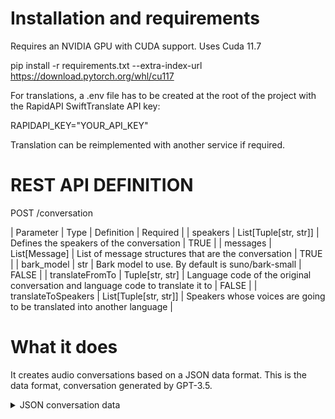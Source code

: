 # Installation and requirements

Requires an NVIDIA GPU with CUDA support.
Uses Cuda 11.7

pip install -r requirements.txt --extra-index-url https://download.pytorch.org/whl/cu117

For translations, a .env file has to be created at the root of the project with the RapidAPI SwiftTranslate API key:

RAPIDAPI_KEY="YOUR_API_KEY"

Translation can be reimplemented with another service if required.

# REST API DEFINITION

POST /conversation

| Parameter | Type | Definition | Required |
| speakers | List[Tuple[str, str]] | Defines the speakers of the conversation | TRUE |
| messages | List[Message] | List of message structures that are the conversation | TRUE |
| bark_model | str | Bark model to use. By default is suno/bark-small | FALSE |
| translateFromTo | Tuple[str, str] | Language code of the original conversation and language code to translate it to | FALSE |
| translateToSpeakers | List[Tuple[str, str]] | Speakers whose voices are going to be translated into another language |

# What it does

It creates audio conversations based on a JSON data format.
This is the data format, conversation generated by GPT-3.5.

<details>
  <summary>JSON conversation data</summary> 
  
  ```
{
    "bark_model": "suno/bark-small",
    "speakers": [
        ["Alex", "v2/en_speaker_1"],
        ["Luis", "v2/en_speaker_2"]
    ],
    "messages": [
        {
            "speaker": "Alex",
            "message": "Luis, have you ever wondered about the meaning of life, especially in this era of rapid advancements in AI?"
        },
        {
            "speaker": "Luis",
            "message": "Absolutely, Alex. It's a profound question. Do you think AI has any role in defining the purpose of our existence?"
        },
        {
            "speaker": "Alex",
            "message": "Interesting thought. While AI enhances our capabilities, I believe the meaning of life goes beyond technological advancements. What's your take?"
        },
        {
            "speaker": "Luis",
            "message": "I agree, Alex. AI may assist us, but finding purpose is a personal journey. It's about connections, experiences, and making a positive impact on the world."
        },
        {
            "speaker": "Alex",
            "message": "True. Our interactions with AI should enrich our lives, not overshadow the human experience. What values do you think are crucial in this context?"
        },
        {
            "speaker": "Luis",
            "message": "Empathy, compassion, and creativity come to mind. These human qualities define our essence and contribute to a meaningful life."
        },
        {
            "speaker": "Alex",
            "message": "Absolutely. AI can handle tasks, but the depth of human emotions and the pursuit of knowledge give life its richness. How do you see the balance between AI and humanity?"
        },
        {
            "speaker": "Luis",
            "message": "Maintaining a balance is crucial. We should leverage AI for efficiency but ensure it aligns with our values. Human connection remains irreplaceable."
        },
        {
            "speaker": "Alex",
            "message": "Well said, Luis. It's about using technology as a tool to enhance our lives rather than letting it dictate our existence. What about the ethical aspects of AI?"
        },
        {
            "speaker": "Luis",
            "message": "Ethics are vital. We need responsible AI development to prevent unintended consequences. Ensuring AI aligns with human values is key to a harmonious future."
        },
        {
            "speaker": "Alex",
            "message": "Couldn't agree more. As we navigate this AI era, fostering a global conversation on ethics and values will be crucial. What role do you see for individuals in shaping this future?"
        },
        {
            "speaker": "Luis",
            "message": "Individuals play a significant role. By staying informed, promoting ethical practices, and actively participating in discussions, we can collectively shape a positive future."
        },
        {
            "speaker": "Alex",
            "message": "Absolutely, Luis. It's a shared responsibility. As we harness the power of AI, let's ensure it aligns with our collective vision of a purposeful and meaningful life. What do you envision for the future?"
        },
        {
            "speaker": "Luis",
            "message": "I see a future where AI and humanity coexist harmoniously, complementing each other's strengths. Together, we can unlock new possibilities and make a positive impact on the world."
        },
        {
            "speaker": "Alex",
            "message": "Well said, Luis. Let's work towards that future. As we navigate this era, let's ensure the meaning of life continues to thrive, enriched by our humanity and guided by ethical principles."
        },
        {
            "speaker": "Luis",
            "message": "Agreed, Alex. It's a journey worth taking. As long as we keep our values at the forefront, the era of AI can be a force for good in defining the meaning of life."
        }
    ]
}
  ```

And this is the finished conversation audio

[Audio](mp4/AI_EN.mp4)

# Translation

It can also translate that conversation into another language, using RapidAPI Swift Translate service (this can and should be reimplemented)
In order to translate, two new parameters must be added to the request, translateFromTo and translateToSpeakers.
For example:

<details>
    <summary>Added JSON for English to French</summary> 
    ```
    "translateFromTo": ["en", "fr"],
    "translateToSpeakers": [
        ["Alex", "v2/fr_speaker_1"],
        ["Luis", "v2/fr_speaker_2"]
    ]
    ```
</details>

And the resulting audio:

<details>
    <summary>French-translated conversation</summary>

    [Audio](mp4/AI_FR.mp4)
</details>




# Efficiency and timing

Bark is neither the fastest model nor the most accurate, but it's 100% free to use. Models WILL improve, and so
this little tool can be useful.

With my pathetic 3070 8GB NIVIA GPU (i will replace it soon), the small model (suno/bark-small) it takes between 6-7.5 minutes to create a 210 seconds conversation audio file (more than double the time)
The more potent model takes quite longer, a more potent GPU should dramatically increase inference times.

Also, i'm using the small model by default (bark-small). The larger model takes longer, but the quality of audio is better.

# TODO

Right now, every message is processed individually, both in terms of translation and of making bark speak the message.
According to https://huggingface.co/blog/optimizing-bark this is not the best, i'm trying to optimize so all the messages from one speaker
are processed in batch, and then reconstruct the conversation from the generated audios.
The issue is that batch processing has not been as reliable as the other one, perhaps it's something i'm doing wrong, but will keep on trying to make it run better.

Also, the translation uses a free service, when it should most likely be using a paid one. Perhaps an LLM can be useful, but i think that may just be overkill to translate a few sentences.

# Acknowledgments

To the Suno team for creating bark.
To the Hugginface team for implementing it into transformers.
To the OpenAI team for providing ChatGPT.
